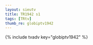 ```yaml
--- 
layout: sieutv
title: TR1942 s1
tags: [TRtv]
thumb_re: globiptv1942
---
```

{% include tvadv key="globiptv1942" %} 
